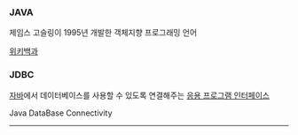 ### JAVA
제임스 고슬링이 1995년 개발한 객체지향 프로그래밍 언어

[위키백과](https://ko.wikipedia.org/wiki/%EC%9E%90%EB%B0%94_(%ED%94%84%EB%A1%9C%EA%B7%B8%EB%9E%98%EB%B0%8D_%EC%96%B8%EC%96%B4))

### JDBC
[자바](https://github.com/notRoyKim/TIL/blob/main/CS/J.md#java)에서 데이터베이스를 사용할 수 있도록 연결해주는 [응용 프로그램 인터페이스](https://github.com/notRoyKim/TIL/blob/main/CS/A.md#api)

Java DataBase Connectivity
***
